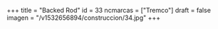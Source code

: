 +++
title = "Backed Rod"
id = 33
ncmarcas = ["Tremco"]
draft = false
imagen = "/v1532656894/construccion/34.jpg"
+++

<!--more-->